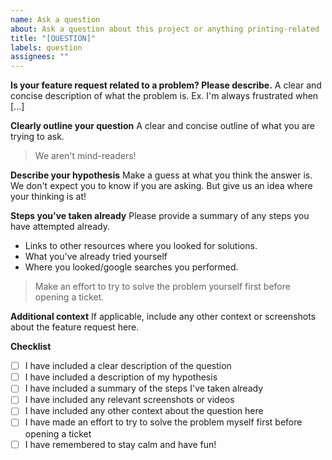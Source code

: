 ```yaml
---
name: Ask a question
about: Ask a question about this project or anything printing-related
title: "[QUESTION]"
labels: question
assignees: ""
---
```


**Is your feature request related to a problem? Please describe.**
A clear and concise description of what the problem is. Ex. I'm always frustrated when [...]

**Clearly outline your question**
A clear and concise outline of what you are trying to ask.

> We aren't mind-readers!

**Describe your hypothesis**
Make a guess at what you think the answer is.
We don't expect you to know if you are asking.
But give us an idea where your thinking is at!

**Steps you've taken already**
Please provide a summary of any steps you have attempted already.

- Links to other resources where you looked for solutions.
- What you've already tried yourself
- Where you looked/google searches you performed.

> Make an effort to try to solve the problem yourself first before opening a ticket.

**Additional context**
If applicable, include any other context or screenshots about the feature request here.

**Checklist**

- [ ] I have included a clear description of the question
- [ ] I have included a description of my hypothesis
- [ ] I have included a summary of the steps I've taken already
- [ ] I have included any relevant screenshots or videos
- [ ] I have included any other context about the question here
- [ ] I have made an effort to try to solve the problem myself first before opening a ticket
- [ ] I have remembered to stay calm and have fun!
